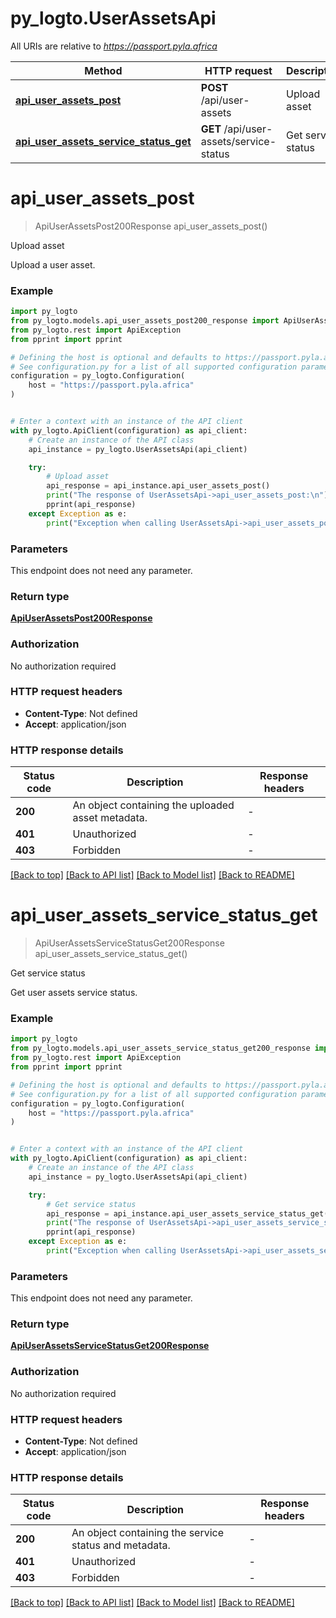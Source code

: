 # py_logto.UserAssetsApi

All URIs are relative to *https://passport.pyla.africa*

Method | HTTP request | Description
------------- | ------------- | -------------
[**api_user_assets_post**](UserAssetsApi.md#api_user_assets_post) | **POST** /api/user-assets | Upload asset
[**api_user_assets_service_status_get**](UserAssetsApi.md#api_user_assets_service_status_get) | **GET** /api/user-assets/service-status | Get service status


# **api_user_assets_post**
> ApiUserAssetsPost200Response api_user_assets_post()

Upload asset

Upload a user asset.

### Example


```python
import py_logto
from py_logto.models.api_user_assets_post200_response import ApiUserAssetsPost200Response
from py_logto.rest import ApiException
from pprint import pprint

# Defining the host is optional and defaults to https://passport.pyla.africa
# See configuration.py for a list of all supported configuration parameters.
configuration = py_logto.Configuration(
    host = "https://passport.pyla.africa"
)


# Enter a context with an instance of the API client
with py_logto.ApiClient(configuration) as api_client:
    # Create an instance of the API class
    api_instance = py_logto.UserAssetsApi(api_client)

    try:
        # Upload asset
        api_response = api_instance.api_user_assets_post()
        print("The response of UserAssetsApi->api_user_assets_post:\n")
        pprint(api_response)
    except Exception as e:
        print("Exception when calling UserAssetsApi->api_user_assets_post: %s\n" % e)
```



### Parameters

This endpoint does not need any parameter.

### Return type

[**ApiUserAssetsPost200Response**](ApiUserAssetsPost200Response.md)

### Authorization

No authorization required

### HTTP request headers

 - **Content-Type**: Not defined
 - **Accept**: application/json

### HTTP response details

| Status code | Description | Response headers |
|-------------|-------------|------------------|
**200** | An object containing the uploaded asset metadata. |  -  |
**401** | Unauthorized |  -  |
**403** | Forbidden |  -  |

[[Back to top]](#) [[Back to API list]](../README.md#documentation-for-api-endpoints) [[Back to Model list]](../README.md#documentation-for-models) [[Back to README]](../README.md)

# **api_user_assets_service_status_get**
> ApiUserAssetsServiceStatusGet200Response api_user_assets_service_status_get()

Get service status

Get user assets service status.

### Example


```python
import py_logto
from py_logto.models.api_user_assets_service_status_get200_response import ApiUserAssetsServiceStatusGet200Response
from py_logto.rest import ApiException
from pprint import pprint

# Defining the host is optional and defaults to https://passport.pyla.africa
# See configuration.py for a list of all supported configuration parameters.
configuration = py_logto.Configuration(
    host = "https://passport.pyla.africa"
)


# Enter a context with an instance of the API client
with py_logto.ApiClient(configuration) as api_client:
    # Create an instance of the API class
    api_instance = py_logto.UserAssetsApi(api_client)

    try:
        # Get service status
        api_response = api_instance.api_user_assets_service_status_get()
        print("The response of UserAssetsApi->api_user_assets_service_status_get:\n")
        pprint(api_response)
    except Exception as e:
        print("Exception when calling UserAssetsApi->api_user_assets_service_status_get: %s\n" % e)
```



### Parameters

This endpoint does not need any parameter.

### Return type

[**ApiUserAssetsServiceStatusGet200Response**](ApiUserAssetsServiceStatusGet200Response.md)

### Authorization

No authorization required

### HTTP request headers

 - **Content-Type**: Not defined
 - **Accept**: application/json

### HTTP response details

| Status code | Description | Response headers |
|-------------|-------------|------------------|
**200** | An object containing the service status and metadata. |  -  |
**401** | Unauthorized |  -  |
**403** | Forbidden |  -  |

[[Back to top]](#) [[Back to API list]](../README.md#documentation-for-api-endpoints) [[Back to Model list]](../README.md#documentation-for-models) [[Back to README]](../README.md)

